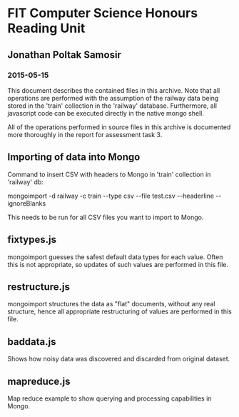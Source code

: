 # FIT Computer Science Honours Reading Unit
## Jonathan Poltak Samosir
### 2015-05-15


This document describes the contained files in this archive. Note that all operations are performed with the assumption
of the railway data being stored in the 'train' collection in the 'railway' database. Furthermore, all javascript
code can be executed directly in the native mongo shell.

All of the operations performed in source files in this archive is documented more thoroughly in the report for
assessment task 3.


## Importing of data into Mongo
Command to insert CSV with headers to Mongo in 'train' collection in 'railway' db:

mongoimport -d railway -c train --type csv --file test.csv --headerline --ignoreBlanks

This needs to be run for all CSV files you want to import to Mongo.


## fixtypes.js
mongoimport guesses the safest default data types for each value. Often this is not appropriate, so updates
of such values are performed in this file.


## restructure.js
mongoimport structures the data as "flat" documents, without any real structure, hence all appropriate restructuring of
values are performed in this file.


## baddata.js
Shows how noisy data was discovered and discarded from original dataset.


## mapreduce.js
Map reduce example to show querying and processing capabilities in Mongo.
